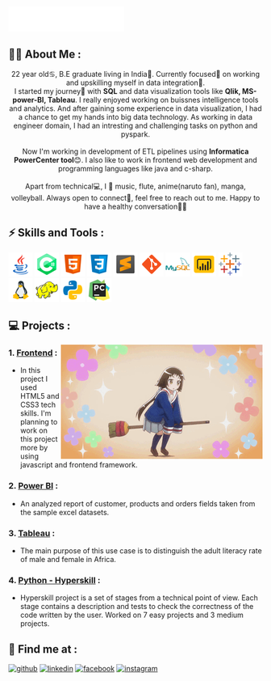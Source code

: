 ![Hi there, How are you doing?](Header/banner-2.svg)

## 🐱‍👤 About Me :

<p align='center'>
  22 year old♋, B.E graduate living in India🏡. Currently focused🎯 on working and upskilling myself in data integration🌱.<br>
  I started my journey🚗 with <b>SQL</b> and data visualization tools like <b>Qlik, MS-power-BI, Tableau</b>. I really enjoyed working on buissnes intelligence tools and         analytics. And after gaining some experience in data visualization, I had a chance to get my hands into big data technology. As working in data engineer domain, I had an         intresting and challenging tasks on python and pyspark.<br><br>
  Now I'm working in development of ETL pipelines using <b>Informatica PowerCenter tool</b>😊. I also like to work in frontend web development and programming languages
  like java and c-sharp.
  <br><br>
  Apart from technical💻, I 💖 music, flute, anime(naruto fan), manga, volleyball. Always open to connect🤝, feel free to reach out to me. Happy to have a
  healthy conversation💖🥰
  
</p>

## ⚡️ Skills and Tools :
<p align="left">
<img src=icons/java.png alt='Java'>
<img src=icons/c-sharp.png alt='C#'>
<img src=icons/html-5.png alt='HTML5'>
<img src=icons/css3.png alt='CSS3'>
<img src=icons/sublime-text.png alt='Sublime Text'>
<img src=icons/git.png alt='Git'>
<img src=icons/mysql.png alt='MySQL'>
<img src=icons/power-bi.png alt='Power BI'>
<img src=icons/tableau.png alt='Tableau'>
<img src=icons/linux.png alt='Linux'>
<img src=icons/hadoop-distributed-file.png alt='Hadoop'>
<img src=icons/python.png alt='Python'>
<img src=icons/pycharm.png alt='Pycharm IDE'>
</p>

## 💻 Projects :
<a href="https://mathesh099.github.io/anime-waver.github.io/"><img src="Anime girl/Anime girl.gif" width="400" align="right" ></a>

 ### 1. <a href="https://github.com/Mathesh099/mathesh099.github.io">Frontend</a> :
 - In this project I used HTML5 and CSS3 tech skills. I'm planning to work on this project more by using javascript and frontend framework.
 ### 2. <a href="https://github.com/Mathesh099/Power-BI">Power BI</a> : 
 - An analyzed report of customer, products and orders fields taken from the sample excel datasets.
 ### 3. <a href="https://github.com/Mathesh099/Tableau">Tableau</a> :
 - The main purpose of this use case is to distinguish the adult literacy rate of male and female in Africa.
 ### 4. <a href="https://github.com/Mathesh099/hyperskill-python.git">Python - Hyperskill</a> :
 - Hyperskill project is a set of stages from a technical point of view. Each stage contains a description and tests to check the correctness of the code written by the user.    Worked on 7 easy projects and 3 medium projects.

## 📌 Find me at :
[<img src='https://cdn.jsdelivr.net/npm/simple-icons@3.0.1/icons/github.svg' alt='github' height='40'>](https://github.com/Mathesh099)  [<img src='https://cdn.jsdelivr.net/npm/simple-icons@3.0.1/icons/linkedin.svg' alt='linkedin' height='40'>](https://www.linkedin.com/in/mathesh-kumar/)  [<img src='https://cdn.jsdelivr.net/npm/simple-icons@3.0.1/icons/facebook.svg' alt='facebook' height='40'>](https://www.facebook.com/mathesh.kumar.142)  [<img src='https://cdn.jsdelivr.net/npm/simple-icons@3.0.1/icons/instagram.svg' alt='instagram' height='40'>](https://www.instagram.com/mathesh__kumar/)


